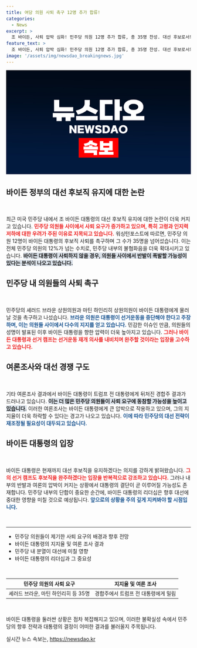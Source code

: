 ```yaml
---
title: 여당 의원 사퇴 촉구 12명 추가 합류!
categories:
  - News
excerpt: >
  조 바이든, 사퇴 압박 심화! 민주당 의원 12명 추가 합류, 총 35명 찬성. 대선 후보로서의 미래 위기 일발 직전!
feature_text: >
  조 바이든, 사퇴 압박 심화! 민주당 의원 12명 추가 합류, 총 35명 찬성. 대선 후보로서의 미래 위기 일발 직전!
image: '/assets/img/newsdao_breakingnews.jpg'
---
```


<p><img src="/assets/img/newsdao_breakingnews.jpg" alt="bookingtag 속보" /></p>

<h2 data-ke-size="size26">바이든 정부의 대선 후보직 유지에 대한 논란</h2>

<p data-ke-size="size16">&nbsp;</p>

<p>최근 미국 민주당 내에서 조 바이든 대통령의 대선 후보직 유지에 대한 논란이 더욱 커지고 있습니다. <b><span style="color: #ee2323;">민주당 의원들 사이에서 사퇴 요구가 증가하고 있으며, 특히 고령과 인지력 저하에 대한 우려가 주된 이유로 지목되고 있습니다.</span></b> 워싱턴포스트에 따르면, 민주당 의원 12명이 바이든 대통령의 후보직 사퇴를 촉구하며 그 수가 35명을 넘어섰습니다. 이는 전체 민주당 의원의 12%가 넘는 수치로, 민주당 내부의 불협화음을 더욱 확대시키고 있습니다. <b><span style="background-color: #21538527;">바이든 대통령이 사퇴하지 않을 경우, 의원들 사이에서 반발이 폭발할 가능성이 있다는 분석이 나오고 있습니다.</span></b></p>

<h2 data-ke-size="size26">민주당 내 의원들의 사퇴 촉구</h2>

<p data-ke-size="size16">&nbsp;</p>

<p>민주당의 셰러드 브라운 상원의원과 마틴 하인리히 상원의원이 바이든 대통령에게 물러날 것을 촉구하고 나섰습니다. <b><span style="color: #1a5490;">브라운 의원은 대통령이 선거운동을 중단해야 한다고 주장하며, 이는 의원들 사이에서 다수의 지지를 얻고 있습니다.</span></b> 민감한 이슈인 만큼, 의원들의 성명이 발표된 이후 바이든 대통령을 향한 압력이 더욱 높아지고 있습니다. <b><span style="color: #ee2323;">그러나 바이든 대통령과 선거 캠프는 선거운동 재개 의사를 내비치며 완주할 것이라는 입장을 고수하고 있습니다.</span></b></p>

<h2 data-ke-size="size26">여론조사와 대선 경쟁 구도</h2>

<p data-ke-size="size16">&nbsp;</p>

<p>기타 여론조사 결과에서 바이든 대통령이 트럼프 전 대통령에게 뒤처진 경합주 결과가 드러나고 있습니다. <b><span style="background-color: #21538527;">이는 더 많은 민주당 의원들이 사퇴 요구에 동참할 가능성을 높이고 있습니다.</span></b> 이러한 여론조사는 바이든 대통령에게 큰 압박으로 작용하고 있으며, 그의 지지율이 더욱 하락할 수 있다는 경고가 나오고 있습니다. <b><span style="color: #1a5490;">이에 따라 민주당의 대선 전략이 재조정될 필요성이 대두되고 있습니다.</span></b></p>

<h2 data-ke-size="size26">바이든 대통령의 입장</h2>

<p data-ke-size="size16">&nbsp;</p>

<p>바이든 대통령은 현재까지 대선 후보직을 유지하겠다는 의지를 강하게 밝혀왔습니다. <b><span style="color: #ee2323;">그의 선거 캠프도 후보직을 완주하겠다는 입장을 반복적으로 강조하고 있습니다.</span></b> 그러나 내부의 반발과 여론의 압박이 커지는 상황에서 대통령의 결단이 곧 이루어질 가능성도 존재합니다. 민주당 내부의 단합이 중요한 순간에, 바이든 대통령의 리더십은 향후 대선에 중대한 영향을 미칠 것으로 예상됩니다. <b><span style="color: #1a5490;">앞으로의 상황을 주의 깊게 지켜봐야 할 시점입니다.</span></b></p>

<p data-ke-size="size16">&nbsp;</p>

<hr>

<ul>
    <li>민주당 의원들이 제기한 사퇴 요구의 배경과 향후 전망</li>
    <li>바이든 대통령의 지지율 및 여론 조사 결과</li>
    <li>민주당 내 분열이 대선에 미칠 영향</li>
    <li>바이든 대통령의 리더십과 그 중요성</li>
</ul>

<p data-ke-size="size16">&nbsp;</p>

<table style="width: 100%;">
    <thead>
        <tr>
            <th style="text-align: center;">민주당 의원의 사퇴 요구</th>
            <th style="text-align: center;">지지율 및 여론 조사</th>
        </tr>
    </thead>
    <tbody>
        <tr>
            <td style="text-align: center;">셰러드 브라운, 마틴 하인리히 등 35명</td>
            <td style="text-align: center;">경합주에서 트럼프 전 대통령에게 밀림</td>
        </tr>
    </tbody>
</table>

<p data-ke-size="size16">&nbsp;</p>

<p>바이든 대통령을 둘러싼 상황은 점차 복잡해지고 있으며, 이러한 불확실성 속에서 민주당의 향후 전략과 대통령의 결정이 어떠한 결과를 불러올지 주목됩니다.</p>
실시간 뉴스 속보는, <a href="https://newsdao.kr" rel="dofollow">https://newsdao.kr</a>


